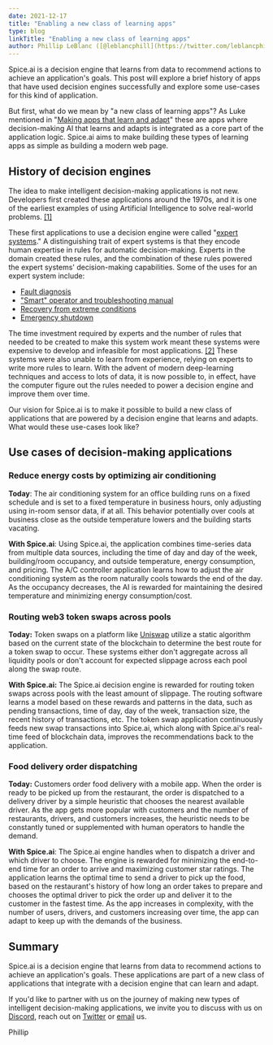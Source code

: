 ```yaml
---
date: 2021-12-17
title: "Enabling a new class of learning apps"
type: blog
linkTitle: "Enabling a new class of learning apps"
author: Phillip LeBlanc ([@leblancphill](https://twitter.com/leblancphill))
---
```


Spice.ai is a decision engine that learns from data to recommend actions to achieve an application's goals. This post will explore a brief history of apps that have used decision engines successfully and explore some use-cases for this kind of application.

But first, what do we mean by "a new class of learning apps"? As Luke mentioned in "[Making apps that learn and adapt](https://blog.spiceai.org/posts/2021/11/05/making-apps-that-learn-and-adapt/)" these are apps where decision-making AI that learns and adapts is integrated as a core part of the application logic. Spice.ai aims to make building these types of learning apps as simple as building a modern web page.

## History of decision engines

The idea to make intelligent decision-making applications is not new. Developers first created these applications around the 1970s, and it is one of the earliest examples of using Artificial Intelligence to solve real-world problems. [[1]](http://aima.cs.berkeley.edu/)

These first applications to use a decision engine were called "[expert systems](https://en.wikipedia.org/wiki/Expert_system)." A distinguishing trait of expert systems is that they encode human expertise in rules for automatic decision-making. Experts in the domain created these rules, and the combination of these rules powered the expert systems' decision-making capabilities. Some of the uses for an expert system include:

- [Fault diagnosis](https://ieeexplore.ieee.org/document/9549566)
- ["Smart" operator and troubleshooting manual](https://www.gregstanleyandassociates.com/whitepapers/IFAC91objectPaper.pdf)
- [Recovery from extreme conditions](https://www.gregstanleyandassociates.com/whitepapers/IFAC91objectPaper.pdf)
- [Emergency shutdown](https://www.gregstanleyandassociates.com/whitepapers/IFAC91objectPaper.pdf)

The time investment required by experts and the number of rules that needed to be created to make this system work meant these systems were expensive to develop and infeasible for most applications. [[2]](https://www.worldcat.org/title/introduction-to-knowledge-engineering/oclc/70987401) These systems were also unable to learn from experience, relying on experts to write more rules to learn. With the advent of modern deep-learning techniques and access to lots of data, it is now possible to, in effect, have the computer figure out the rules needed to power a decision engine and improve them over time.

Our vision for Spice.ai is to make it possible to build a new class of applications that are powered by a decision engine that learns and adapts. What would these use-cases look like?

## Use cases of decision-making applications

### Reduce energy costs by optimizing air conditioning

**Today**: The air conditioning system for an office building runs on a fixed schedule and is set to a fixed temperature in business hours, only adjusting using in-room sensor data, if at all. This behavior potentially over cools at business close as the outside temperature lowers and the building starts vacating.

**With Spice.ai**: Using Spice.ai, the application combines time-series data from multiple data sources, including the time of day and day of the week, building/room occupancy, and outside temperature, energy consumption, and pricing. The A/C controller application learns how to adjust the air conditioning system as the room naturally cools towards the end of the day. As the occupancy decreases, the AI is rewarded for maintaining the desired temperature and minimizing energy consumption/cost.

### Routing web3 token swaps across pools

**Today:** Token swaps on a platform like [Uniswap](https://uniswap.org/) utilize a static algorithm based on the current state of the blockchain to determine the best route for a token swap to occur. These systems either don't aggregate across all liquidity pools or don't account for expected slippage across each pool along the swap route.

**With Spice.ai:** The Spice.ai decision engine is rewarded for routing token swaps across pools with the least amount of slippage. The routing software learns a model based on these rewards and patterns in the data, such as pending transactions, time of day, day of the week, transaction size, the recent history of transactions, etc. The token swap application continuously feeds new swap transactions into Spice.ai, which along with Spice.ai's real-time feed of blockchain data, improves the recommendations back to the application.

### Food delivery order dispatching

**Today:** Customers order food delivery with a mobile app. When the order is ready to be picked up from the restaurant, the order is dispatched to a delivery driver by a simple heuristic that chooses the nearest available driver. As the app gets more popular with customers and the number of restaurants, drivers, and customers increases, the heuristic needs to be constantly tuned or supplemented with human operators to handle the demand.

**With Spice.ai**: The Spice.ai engine handles when to dispatch a driver and which driver to choose. The engine is rewarded for minimizing the end-to-end time for an order to arrive and maximizing customer star ratings. The application learns the optimal time to send a driver to pick up the food, based on the restaurant's history of how long an order takes to prepare and chooses the optimal driver to pick the order up and deliver it to the customer in the fastest time. As the app increases in complexity, with the number of users, drivers, and customers increasing over time, the app can adapt to keep up with the demands of the business.

## Summary

Spice.ai is a decision engine that learns from data to recommend actions to achieve an application's goals. These applications are part of a new class of applications that integrate with a decision engine that can learn and adapt.

If you'd like to partner with us on the journey of making new types of intelligent decision-making applications, we invite you to discuss with us on [Discord](https://discord.gg/kZnTfneP5u), reach out on [Twitter](https://twitter.com/SpiceAIHQ) or [email](mailto:hey@spiceai.io) us.

Phillip
